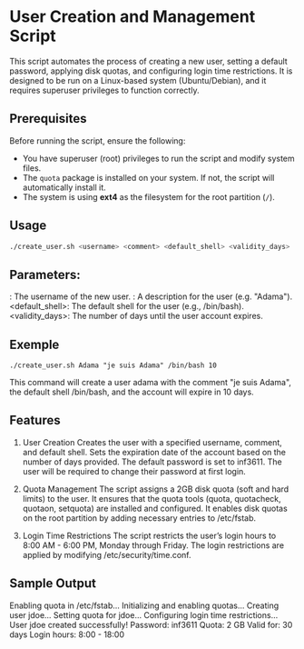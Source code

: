 # User Creation and Management Script

This script automates the process of creating a new user, setting a default password, applying disk quotas, and configuring login time restrictions. It is designed to be run on a Linux-based system (Ubuntu/Debian), and it requires superuser privileges to function correctly.

## Prerequisites

Before running the script, ensure the following:

- You have superuser (root) privileges to run the script and modify system files.
- The `quota` package is installed on your system. If not, the script will automatically install it.
- The system is using **ext4** as the filesystem for the root partition (`/`).

## Usage

```bash
./create_user.sh <username> <comment> <default_shell> <validity_days>

```

## Parameters:
<username>: The username of the new user.
<comment>: A description for the user (e.g. "Adama").
<default_shell>: The default shell for the user (e.g., /bin/bash).
<validity_days>: The number of days until the user account expires.

## Exemple
```./create_user.sh Adama "je suis Adama" /bin/bash 10```

This command will create a user adama with the comment "je suis Adama", the default shell /bin/bash, and the account will expire in 10 days.


## Features

1. User Creation
Creates the user with a specified username, comment, and default shell.
Sets the expiration date of the account based on the number of days provided.
The default password is set to inf3611. The user will be required to change their password at first login.

2. Quota Management
The script assigns a 2GB disk quota (soft and hard limits) to the user.
It ensures that the quota tools (quota, quotacheck, quotaon, setquota) are installed and configured.
It enables disk quotas on the root partition by adding necessary entries to /etc/fstab.

3. Login Time Restrictions
The script restricts the user’s login hours to 8:00 AM - 6:00 PM, Monday through Friday.
The login restrictions are applied by modifying /etc/security/time.conf.


## Sample Output

Enabling quota in /etc/fstab...
Initializing and enabling quotas...
Creating user jdoe...
Setting quota for jdoe...
Configuring login time restrictions...
User jdoe created successfully!
Password: inf3611
Quota: 2 GB
Valid for: 30 days
Login hours: 8:00 - 18:00

